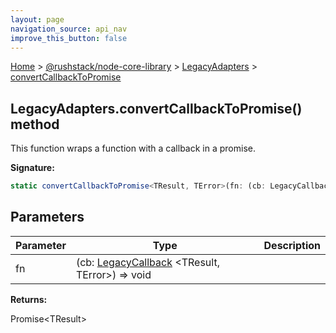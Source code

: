 ```yaml
---
layout: page
navigation_source: api_nav
improve_this_button: false
---
```



[Home](./index.md) &gt; [@rushstack/node-core-library](./node-core-library.md) &gt; [LegacyAdapters](./node-core-library.legacyadapters.md) &gt; [convertCallbackToPromise](./node-core-library.legacyadapters.convertcallbacktopromise.md)

## LegacyAdapters.convertCallbackToPromise() method

This function wraps a function with a callback in a promise.

<b>Signature:</b>

```typescript
static convertCallbackToPromise<TResult, TError>(fn: (cb: LegacyCallback<TResult, TError>) => void): Promise<TResult>;
```

## Parameters

|  Parameter | Type | Description |
|  --- | --- | --- |
|  fn | (cb: [LegacyCallback](./node-core-library.legacycallback.md) &lt;TResult, TError&gt;) =&gt; void |  |

<b>Returns:</b>

Promise&lt;TResult&gt;
